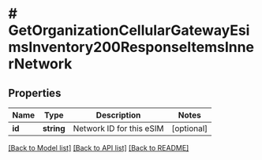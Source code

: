 # # GetOrganizationCellularGatewayEsimsInventory200ResponseItemsInnerNetwork

## Properties

Name | Type | Description | Notes
------------ | ------------- | ------------- | -------------
**id** | **string** | Network ID for this eSIM | [optional]

[[Back to Model list]](../../README.md#models) [[Back to API list]](../../README.md#endpoints) [[Back to README]](../../README.md)
